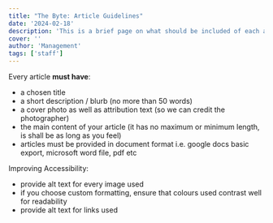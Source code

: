 ```yaml
---
title: "The Byte: Article Guidelines"
date: '2024-02-18'
description: 'This is a brief page on what should be included of each article for The Byte'
cover: ''
author: 'Management'
tags: ['staff']
---
```

Every article **must have**:
- a chosen title
- a short description / blurb (no more than 50 words)
- a cover photo as well as attribution text (so we can credit the photographer)
- the main content of your article (it has no maximum or minimum length, is shall be as long as you feel)
- articles must be provided in document format i.e. google docs basic export, microsoft word file, pdf etc

Improving Accessibility:
- provide alt text for every image used
- if you choose custom formatting, ensure that colours used contrast well for readability
- provide alt text for links used
